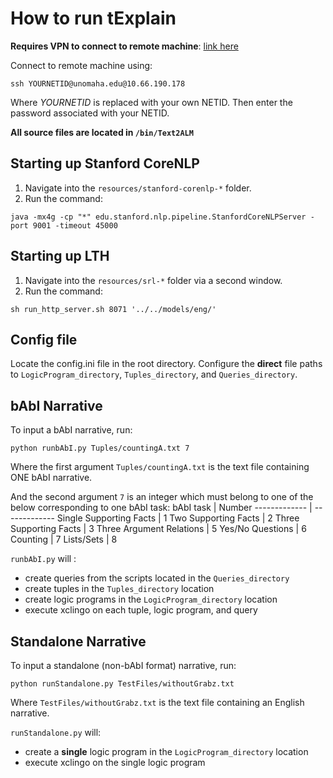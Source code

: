 # How to run tExplain
**Requires VPN to connect to remote machine**: [link here](https://nu-vpn.nebraska.edu/)

Connect to remote machine using:
```
ssh YOURNETID@unomaha.edu@10.66.190.178
```
Where *YOURNETID* is replaced with your own NETID. Then enter the password associated with your NETID.

**All source files are located in ```/bin/Text2ALM```**

## Starting up Stanford CoreNLP
1. Navigate into the `resources/stanford-corenlp-*` folder.
2. Run the command:
```
java -mx4g -cp "*" edu.stanford.nlp.pipeline.StanfordCoreNLPServer -port 9001 -timeout 45000
```

## Starting up LTH
1. Navigate into the `resources/srl-*` folder via a second window.
2. Run the command:
```
sh run_http_server.sh 8071 '../../models/eng/'
```

## Config file
Locate the config.ini file in the root directory.
Configure the **direct** file paths to `LogicProgram_directory`, `Tuples_directory`, and `Queries_directory`.


## bAbI Narrative
To input a bAbI narrative, run:
```
python runbAbI.py Tuples/countingA.txt 7 
```
Where the first argument `Tuples/countingA.txt` is the text file containing ONE bAbI narrative.

And the second argument `7` is an integer which must belong to one of the below corresponding to one bAbI task:
bAbI task  | Number
------------- | -------------
Single Supporting Facts | 1
Two Supporting Facts | 2
Three Supporting Facts | 3
Three Argument Relations | 5
Yes/No Questions | 6
Counting | 7
Lists/Sets | 8

`runbAbI.py` will :
* create queries from the scripts located in the `Queries_directory`
* create tuples in the `Tuples_directory` location
* create logic programs in the `LogicProgram_directory` location
* execute xclingo on each tuple, logic program, and query

## Standalone Narrative
To input a standalone (non-bAbI format) narrative, run:
```
python runStandalone.py TestFiles/withoutGrabz.txt
```
Where `TestFiles/withoutGrabz.txt` is the text file containing an English narrative.

`runStandalone.py` will:
* create a **single** logic program in the `LogicProgram_directory` location
* execute xclingo on the single logic program